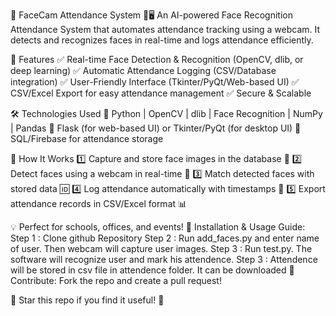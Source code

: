 📌 FaceCam Attendance System 🎥🖥️
An AI-powered Face Recognition Attendance System that automates attendance tracking using a webcam. It detects and recognizes faces in real-time and logs attendance efficiently.

🚀 Features
✅ Real-time Face Detection & Recognition (OpenCV, dlib, or deep learning)
✅ Automatic Attendance Logging (CSV/Database integration)
✅ User-Friendly Interface (Tkinter/PyQt/Web-based UI)
✅ CSV/Excel Export for easy attendance management
✅ Secure & Scalable

🛠️ Technologies Used
🔹 Python | OpenCV | dlib | Face Recognition | NumPy | Pandas
🔹 Flask (for web-based UI) or Tkinter/PyQt (for desktop UI)
🔹 SQL/Firebase for attendance storage

📌 How It Works
1️⃣ Capture and store face images in the database 📸
2️⃣ Detect faces using a webcam in real-time 👀
3️⃣ Match detected faces with stored data 🆔
4️⃣ Log attendance automatically with timestamps 📝
5️⃣ Export attendance records in CSV/Excel format 📊

💡 Perfect for schools, offices, and events!
🔗 Installation & Usage Guide: 
Step 1 : Clone github Repository
Step 2 : Run add_faces.py and enter name of user. Then webcam will capture user images.
Step 3 : Run test.py. The software will recognize user and mark his attendence.
Step 3 : Attendence will be stored in csv file in attendence folder. It can be downloaded
📂 Contribute: Fork the repo and create a pull request!

🌟 Star this repo if you find it useful! 🌟
